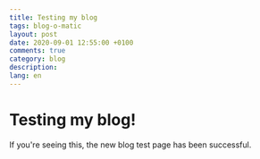 ```yaml
---
title: Testing my blog
tags: blog-o-matic
layout: post
date: 2020-09-01 12:55:00 +0100
comments: true
category: blog
description:
lang: en
---
```


# Testing my blog!

If you're seeing this, the new blog test page has been successful.
